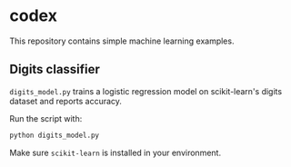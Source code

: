 # codex

This repository contains simple machine learning examples.

## Digits classifier

`digits_model.py` trains a logistic regression model on scikit-learn's digits dataset and reports accuracy.

Run the script with:

```bash
python digits_model.py
```

Make sure `scikit-learn` is installed in your environment.


